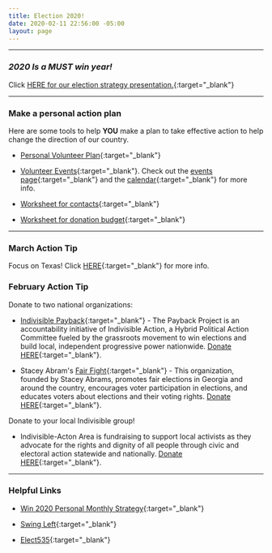 ```yaml
---
title: Election 2020!
date: 2020-02-11 22:56:00 -05:00
layout: page
---
```


---  

### *2020 Is a MUST win year!*  


Click [HERE for our election strategy presentation.](https://drive.google.com/file/d/1s9X2getFA_Xn2bFTMBzF0JoZOswG-NPY/view?usp=sharing){:target="_blank"}    

---  

### Make a personal action plan  

Here are some tools to help **YOU**  make a plan to take effective action to help change the direction of our country.  

* [Personal Volunteer Plan](https://drive.google.com/file/d/1xu0tnXUHrRnEQOotwek8t1EvxDpjEvHe/view?usp=sharing){:target="_blank"}

* [Volunteer Events](https://drive.google.com/file/d/1_jjEG-C5jJ8QzP0cjWJhKbR7mzHgrYpX/view?usp=sharing){:target="_blank"}. Check out the [events page](http://www.indivisibleacton.org/events.html){:target="_blank"} and the [calendar](http://www.indivisibleacton.org/calendar.html){:target="_blank"} for more info.  

* [Worksheet for contacts](https://drive.google.com/open?id=1b1SqDzTSb3geOk9VTXFmNYtrYHnoyCgR){:target="_blank"}  

* [Worksheet for donation budget](https://drive.google.com/open?id=1IoBTTNQERstFuPNoZg2qefMKoLLhivsm){:target="_blank"} 

---
### March Action Tip  

Focus on Texas!  Click [HERE](https://sites.google.com/view/win2020personalmonthlystrategy/home/march){:target="_blank"} for more info.  


### February Action Tip

Donate to two national organizations:

* [Indivisible Payback](https://www.paybackproject.org){:target="_blank"} - 
The Payback Project is an accountability initiative of Indivisible Action, a Hybrid Political Action Committee fueled by the grassroots movement to win elections and build local, independent progressive power nationwide. [Donate HERE](https://secure.actblue.com/donate/payback?refcode=web_payback_button){:target="_blank"}.  

* Stacey Abram's [Fair Fight](https://fairfight.com){:target="_blank"} - This organization, founded by Stacey Abrams, promotes fair elections in Georgia and around the country, encourages voter participation in elections, and educates voters about elections and their voting rights. [Donate HERE](https://secure.actblue.com/donate/fair-fight-1){:target="_blank"}.  

Donate to your local Indivisible group!  

* Indivisible-Acton Area is fundraising to support local activists as they advocate for the rights and dignity of all people through civic and electoral action statewide and nationally. [Donate HERE](https://secure.actblue.com/donate/indivisibleama411742968?refcode=thermometer){:target="_blank"}.  

---  

### Helpful Links  

* [Win 2020 Personal Monthly Strategy](https://sites.google.com/view/win2020personalmonthlystrategy/home){:target="_blank"}  

* [Swing Left](https://swingleft.org){:target="_blank"}

* [Elect535](https://elect535.org){:target="_blank"}

